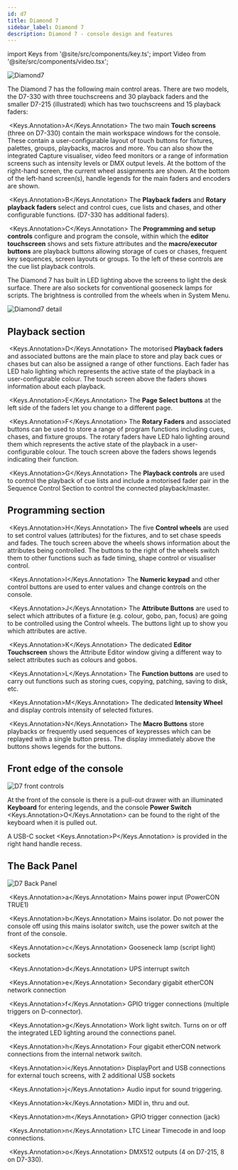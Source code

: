 ```yaml
---
id: d7
title: Diamond 7
sidebar_label: Diamond 7
description: Diamond 7 - console design and features
---
```


import Keys from '@site/src/components/key.ts';
import Video from '@site/src/components/video.tsx';

![Diamond7](/docs/images/d7-mainareas.png)

The Diamond 7 has the following main control areas. There are two models, the 
D7-330 with three touchscreens and 30 playback faders and the smaller D7-215 (illustrated) which has two touchscreens and
15 playback faders:

&nbsp;<Keys.Annotation>A</Keys.Annotation> The two main **Touch screens** (three on D7-330) contain the main workspace windows for the console. 
These contain a user-configurable
layout of touch buttons for fixtures, palettes, groups, playbacks, macros and more.
You can also show the integrated Capture visualiser, video feed monitors or a range
of information screens such as intensity levels or DMX output levels.
At the bottom of the right-hand screen, the current wheel assignments
are shown. At the bottom of
the left-hand screen(s), handle legends for the main faders and encoders are shown.

&nbsp;<Keys.Annotation>B</Keys.Annotation> The **Playback faders** and **Rotary playback faders** select and control cues, cue lists and chases, and other configurable functions. (D7-330 has additional faders).

&nbsp;<Keys.Annotation>C</Keys.Annotation> The **Programming and setup controls** configure and program the console,
within which the **editor touchscreen** shows and sets fixture attributes and 
the **macro/executor buttons** are playback buttons allowing storage of cues or
chases, frequent key sequences, screen layouts or groups. To the left of these
controls are the cue list playback controls.

The Diamond 7 has built in LED lighting above the screens to light the desk surface. There are also sockets for conventional gooseneck lamps
for scripts. The brightness is controlled from the wheels when in System Menu.

![Diamond7 detail](/docs/images/D7-Detail.png)

## Playback section

&nbsp;<Keys.Annotation>D</Keys.Annotation> The motorised **Playback faders** and associated buttons are the main place to store and play back cues or chases
but can also be assigned a range of other functions. Each fader has LED halo lighting
which represents the active state of the playback in a user-configurable colour.
The touch screen above the faders shows information about
each playback.

&nbsp;<Keys.Annotation>E</Keys.Annotation> The **Page Select buttons** at the
left side of the faders let you change to a different page.

&nbsp;<Keys.Annotation>F</Keys.Annotation> The **Rotary Faders** and associated buttons  can be used to store
a range of program functions including cues, chases, and fixture groups.
The rotary faders have LED halo lighting around them
which represents the active state of the playback in a user-configurable colour.
The touch screen above the faders shows legends indicating their function.

&nbsp;<Keys.Annotation>G</Keys.Annotation> The **Playback controls** are used to control the playback of cue
lists and include a motorised fader pair in the Sequence Control Section to control the 
connected playback/master.

## Programming section

&nbsp;<Keys.Annotation>H</Keys.Annotation> The five  **Control wheels** are used to set control values (attributes) for
the fixtures, and to set chase speeds and fades. The touch screen above
the wheels shows information about the attributes being controlled. The buttons
to the right of the wheels switch them to other functions such as fade timing,
shape control or visualiser control.

&nbsp;<Keys.Annotation>I</Keys.Annotation> The **Numeric keypad** and other control buttons are used to enter
values and change controls on the console.

&nbsp;<Keys.Annotation>J</Keys.Annotation> The **Attribute Buttons** are used to select which attributes of
a fixture (e.g. colour, gobo, pan, focus) are going to be controlled
using the Control wheels. The buttons light up to show you which
attributes are active.

&nbsp;<Keys.Annotation>K</Keys.Annotation> The dedicated **Editor Touchscreen** shows the Attribute Editor
window giving a different way to select attributes such as colours and gobos.

&nbsp;<Keys.Annotation>L</Keys.Annotation> The **Function buttons** are used to carry out functions such as storing
cues, copying, patching, saving to disk, etc.

&nbsp;<Keys.Annotation>M</Keys.Annotation> The dedicated **Intensity Wheel** and display controls intensity
of selected fixtures.

&nbsp;<Keys.Annotation>N</Keys.Annotation> The **Macro Buttons** store playbacks or frequently used sequences of keypresses
which can be replayed with a single button press. The display immediately above the buttons shows legends for
the buttons. 

## Front edge of the console

![D7 front controls](/docs/images/D7-Keyboard.png)

At the front of the console is there is a pull-out drawer with an 
illuminated **Keyboard** for entering legends, and the console **Power Switch** <Keys.Annotation>O</Keys.Annotation> can be
found to the right of the keyboard when it is pulled out.

A USB-C socket <Keys.Annotation>P</Keys.Annotation> is provided in the right hand handle recess.

## The Back Panel

![D7 Back Panel](/docs/images/D7-back.png)

&nbsp;<Keys.Annotation>a</Keys.Annotation> Mains power input (PowerCON TRUE1)

&nbsp;<Keys.Annotation>b</Keys.Annotation> Mains isolator. Do not
power the console off using this mains isolator switch, use the power switch at the front
of the console.

&nbsp;<Keys.Annotation>c</Keys.Annotation> Gooseneck lamp (script light) sockets

&nbsp;<Keys.Annotation>d</Keys.Annotation> UPS interrupt switch

&nbsp;<Keys.Annotation>e</Keys.Annotation> Secondary gigabit etherCON network connection

&nbsp;<Keys.Annotation>f</Keys.Annotation> GPIO trigger connections (multiple triggers on D-connector).

&nbsp;<Keys.Annotation>g</Keys.Annotation> Work light switch. Turns on or off the integrated LED lighting around the connections panel.

&nbsp;<Keys.Annotation>h</Keys.Annotation> Four gigabit etherCON network connections from the internal network switch.

&nbsp;<Keys.Annotation>i</Keys.Annotation> DisplayPort and USB connections for external touch screens, with 2 additional USB sockets

&nbsp;<Keys.Annotation>j</Keys.Annotation> Audio input for sound triggering.

&nbsp;<Keys.Annotation>k</Keys.Annotation> MIDI in, thru and out.

&nbsp;<Keys.Annotation>m</Keys.Annotation> GPIO trigger connection (jack)

&nbsp;<Keys.Annotation>n</Keys.Annotation> LTC Linear Timecode in and loop connections.

&nbsp;<Keys.Annotation>o</Keys.Annotation> DMX512 outputs (4 on D7-215, 8 on D7-330).